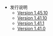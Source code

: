 - 发行说明
  - [Version 1.45.10](updates/README.md)
  - [Version 1.41.10](updates/14110.md)
  - [Version 1.41.1](updates/1411.md)
  - [Version 1.41.0](updates/1410.md)